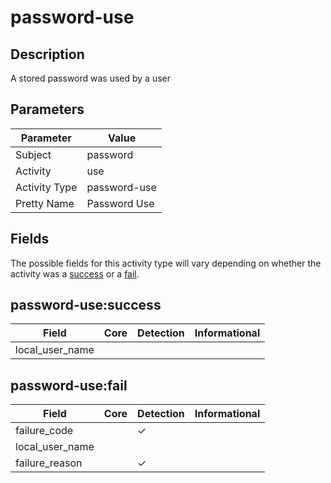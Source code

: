 password-use
============

Description
-----------
A stored password was used by a user

Parameters
----------
| Parameter     | Value        |
| ------------- | ------------ |
| Subject       | password     |
| Activity      | use          |
| Activity Type | password-use |
| Pretty Name   | Password Use |


Fields
------

The possible fields for this activity type will vary depending on whether the activity was a [success](#password-usesuccess) or a [fail](#password-usefail).


password-use:success
--------------------

| Field           | Core | Detection | Informational |
| --------------- | ---- | --------- | ------------- |
| local_user_name |      |           |               |

password-use:fail
-----------------

| Field           | Core | Detection | Informational |
| --------------- | ---- | --------- | ------------- |
| failure_code    |      | &#10003;  |               |
| local_user_name |      |           |               |
| failure_reason  |      | &#10003;  |               |